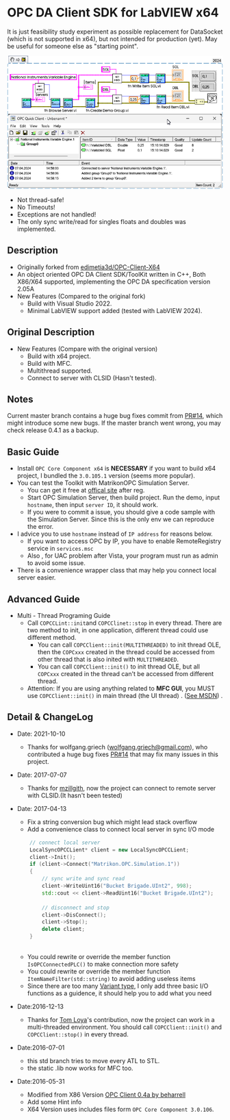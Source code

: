 # OPC DA Client SDK for LabVIEW x64

It is just feasibility study experiment as possible replacement for DataSocket (which is not supported in x64), but not intended for production (yet). May be useful for someone else as "starting point".

![](assets/SnippetDLL.png)

* Not thread-safe!
* No Timeouts!
* Exceptions are not handled!
* The only sync write/read for singles floats and doubles was implemented.

## Description

* Originally forked from [edimetia3d/OPC-Client-X64](https://github.com/edimetia3d/OPC-Client-X64)
* An object oriented OPC DA Client SDK/ToolKit written in C++, Both X86/X64 supported, implementing the OPC DA
  specification version 2.05A
* New Features (Compared to the original fork)
    * Build with Visual Studio 2022.
    * Minimal LabVIEW support added (tested with LabVIEW 2024).
## Original Description
* New Features (Compare with the original version)
    * Build with x64 project.
    * Build with MFC.
    * Multithread supported.
    * Connect to server with CLSID (Hasn't tested).

## Notes

Current master branch contains a huge bug fixes commit from [PR#14](https://github.com/edimetia3d/OPC-Client-X64/pull/14), which might introduce some new bugs. If the master branch went
wrong, you may check release 0.4.1 as a backup.

## Basic Guide

* Install `OPC Core Component x64` is **NECESSARY** if you want to build x64 project, I bundled the `3.0.105.1`
  version (seems more popular).
* You can test the Toolkit with MatrikonOPC Simulation Server.
    * You can get it free at [offical site](https://www.matrikonopc.com/products/opc-drivers/opc-simulation-server.aspx)
      after reg.
    * Start OPC Simulation Server, then build project. Run the demo, input `hostname`, then input `server ID`, it should
      work.
    * If you were to commit a issue, you should give a code sample with the Simulation Server. Since this is the only
      env we can reproduce the error.
* I advice you to use `hostname` instead of `IP address` for reasons below.
    * If you want to access OPC by IP, you have to enable RemoteRegistry service in `services.msc`
    * Also , for UAC problem after Vista, your program must run as admin to avoid some issue.
* There is a convenience wrapper class that may help you connect local server easier.

## Advanced Guide

* Multi - Thread Programing Guide
    * Call `COPCCLint::init`and `COPCClinet::stop` in every thread. There are two method to init, in one application,
      different thread could use different method.
        * You can call `COPCClient::init(MULTITHREADED)` to init thread OLE, then the `COPCxxx` created in the thread
          could be accessed from other thread that is also inited with `MULTITHREADED`.
        * You can call `COPCClient::init()` to init thread OLE, but all `COPCxxx` created in the thread can't be
          accessed from different thread.
    * Attention: If you are using anything related to **MFC GUI**, you MUST use `COPCClient::init()` in main thread (the
      UI thread)
      . ([See MSDN](https://support.microsoft.com/en-us/help/828643/mfc-application-stops-responding-when-you-initialize-the-application-a))
      .

## Detail & ChangeLog
* Date: 2021-10-10
    * Thanks for wolfgang.griech (wolfgang.griech@gmail.com), who contributed a huge bug fixes [PR#14](https://github.com/edimetia3d/OPC-Client-X64/pull/14) that may fix many issues in this project.
* Date: 2017-07-07
    * Thanks for [mzillgith](https://github.com/mzillgith/OPC-Client-X64), now the project can connect to remote server
      with CLSID.(It hasn't been tested)

* Date: 2017-04-13
    * Fix a string conversion bug which might lead stack overflow
    * Add a convenience class to connect local server in sync I/O mode
  ```cpp
      // connect local server
      LocalSyncOPCCLient* client = new LocalSyncOPCCLient;
      client->Init();
      if (client->Connect("Matrikon.OPC.Simulation.1"))
      {
          // sync write and sync read
          client->WriteUint16("Bucket Brigade.UInt2", 998);
          std::cout << client->ReadUint16("Bucket Brigade.UInt2");
    
          // disconnect and stop
          client->DisConnect();
          client->Stop();
          delete client;
      }
    
  ```
    * You could rewrite or override the member function `IsOPCConnectedPLC()` to make connection more safety
    * You could rewrite or override the member function `ItemNameFilter(std::string)` to avoid adding useless items
    * Since there are too
      many [Variant type](https://msdn.microsoft.com/en-us/library/windows/desktop/ms221627(v=vs.85).aspx), I only add
      three basic I/O functions as a guidence, it should help you to add what you need

* Date:2016-12-13
    * Thanks for [Tom Loya](https://github.com/tomloya)'s contribution, now the project can work in a multi-threaded
      environment. You should call `COPCClient::init()` and `COPCClient::stop()` in every thread.
* Date:2016-07-01
    * this std branch tries to move every ATL to STL.
    * the static .lib now works for MFC too.
* Date:2016-05-31
    * Modified from X86 Version [OPC Client 0.4a by beharrell](https://sourceforge.net/projects/opcclient/)
    * Add some Hint info
    * X64 Version uses includes files form `OPC Core Component 3.0.106`.
